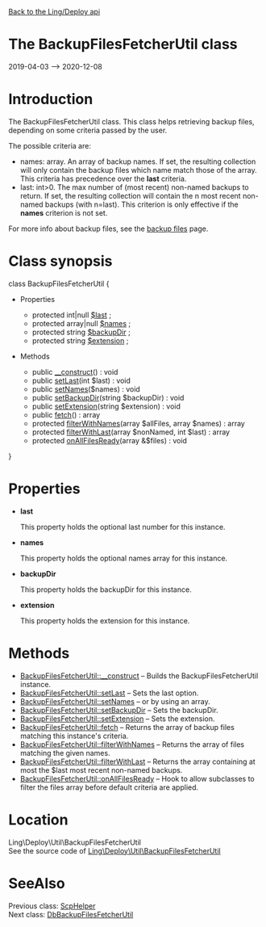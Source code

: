 [Back to the Ling/Deploy api](https://github.com/lingtalfi/Deploy/blob/master/doc/api/Ling/Deploy.md)



The BackupFilesFetcherUtil class
================
2019-04-03 --> 2020-12-08






Introduction
============

The BackupFilesFetcherUtil class.
This class helps retrieving backup files, depending on some criteria passed by the user.

The possible criteria are:

- names: array. An array of backup names. If set, the resulting collection will only contain the backup files which name
             match those of the array. This criteria has precedence over the **last** criteria.
- last: int>0.  The max number of (most recent) non-named backups to return.
             If set, the resulting collection will contain the n most recent non-named backups (with n=last).
             This criterion is only effective if the **names** criterion is not set.



For more info about backup files, see the [backup files](https://github.com/lingtalfi/Deploy/blob/master/README.md#the-deploy-directory-in-the-application) page.



Class synopsis
==============


class <span class="pl-k">BackupFilesFetcherUtil</span>  {

- Properties
    - protected int|null [$last](#property-last) ;
    - protected array|null [$names](#property-names) ;
    - protected string [$backupDir](#property-backupDir) ;
    - protected string [$extension](#property-extension) ;

- Methods
    - public [__construct](https://github.com/lingtalfi/Deploy/blob/master/doc/api/Ling/Deploy/Util/BackupFilesFetcherUtil/__construct.md)() : void
    - public [setLast](https://github.com/lingtalfi/Deploy/blob/master/doc/api/Ling/Deploy/Util/BackupFilesFetcherUtil/setLast.md)(int $last) : void
    - public [setNames](https://github.com/lingtalfi/Deploy/blob/master/doc/api/Ling/Deploy/Util/BackupFilesFetcherUtil/setNames.md)($names) : void
    - public [setBackupDir](https://github.com/lingtalfi/Deploy/blob/master/doc/api/Ling/Deploy/Util/BackupFilesFetcherUtil/setBackupDir.md)(string $backupDir) : void
    - public [setExtension](https://github.com/lingtalfi/Deploy/blob/master/doc/api/Ling/Deploy/Util/BackupFilesFetcherUtil/setExtension.md)(string $extension) : void
    - public [fetch](https://github.com/lingtalfi/Deploy/blob/master/doc/api/Ling/Deploy/Util/BackupFilesFetcherUtil/fetch.md)() : array
    - protected [filterWithNames](https://github.com/lingtalfi/Deploy/blob/master/doc/api/Ling/Deploy/Util/BackupFilesFetcherUtil/filterWithNames.md)(array $allFiles, array $names) : array
    - protected [filterWithLast](https://github.com/lingtalfi/Deploy/blob/master/doc/api/Ling/Deploy/Util/BackupFilesFetcherUtil/filterWithLast.md)(array $nonNamed, int $last) : array
    - protected [onAllFilesReady](https://github.com/lingtalfi/Deploy/blob/master/doc/api/Ling/Deploy/Util/BackupFilesFetcherUtil/onAllFilesReady.md)(array &$files) : void

}




Properties
=============

- <span id="property-last"><b>last</b></span>

    This property holds the optional last number for this instance.
    
    

- <span id="property-names"><b>names</b></span>

    This property holds the optional names array for this instance.
    
    

- <span id="property-backupDir"><b>backupDir</b></span>

    This property holds the backupDir for this instance.
    
    

- <span id="property-extension"><b>extension</b></span>

    This property holds the extension for this instance.
    
    



Methods
==============

- [BackupFilesFetcherUtil::__construct](https://github.com/lingtalfi/Deploy/blob/master/doc/api/Ling/Deploy/Util/BackupFilesFetcherUtil/__construct.md) &ndash; Builds the BackupFilesFetcherUtil instance.
- [BackupFilesFetcherUtil::setLast](https://github.com/lingtalfi/Deploy/blob/master/doc/api/Ling/Deploy/Util/BackupFilesFetcherUtil/setLast.md) &ndash; Sets the last option.
- [BackupFilesFetcherUtil::setNames](https://github.com/lingtalfi/Deploy/blob/master/doc/api/Ling/Deploy/Util/BackupFilesFetcherUtil/setNames.md) &ndash; or by using an array.
- [BackupFilesFetcherUtil::setBackupDir](https://github.com/lingtalfi/Deploy/blob/master/doc/api/Ling/Deploy/Util/BackupFilesFetcherUtil/setBackupDir.md) &ndash; Sets the backupDir.
- [BackupFilesFetcherUtil::setExtension](https://github.com/lingtalfi/Deploy/blob/master/doc/api/Ling/Deploy/Util/BackupFilesFetcherUtil/setExtension.md) &ndash; Sets the extension.
- [BackupFilesFetcherUtil::fetch](https://github.com/lingtalfi/Deploy/blob/master/doc/api/Ling/Deploy/Util/BackupFilesFetcherUtil/fetch.md) &ndash; Returns the array of backup files matching this instance's criteria.
- [BackupFilesFetcherUtil::filterWithNames](https://github.com/lingtalfi/Deploy/blob/master/doc/api/Ling/Deploy/Util/BackupFilesFetcherUtil/filterWithNames.md) &ndash; Returns the array of files matching the given names.
- [BackupFilesFetcherUtil::filterWithLast](https://github.com/lingtalfi/Deploy/blob/master/doc/api/Ling/Deploy/Util/BackupFilesFetcherUtil/filterWithLast.md) &ndash; Returns the array containing at most the $last most recent non-named backups.
- [BackupFilesFetcherUtil::onAllFilesReady](https://github.com/lingtalfi/Deploy/blob/master/doc/api/Ling/Deploy/Util/BackupFilesFetcherUtil/onAllFilesReady.md) &ndash; Hook to allow subclasses to filter the files array before default criteria are applied.





Location
=============
Ling\Deploy\Util\BackupFilesFetcherUtil<br>
See the source code of [Ling\Deploy\Util\BackupFilesFetcherUtil](https://github.com/lingtalfi/Deploy/blob/master/Util/BackupFilesFetcherUtil.php)



SeeAlso
==============
Previous class: [ScpHelper](https://github.com/lingtalfi/Deploy/blob/master/doc/api/Ling/Deploy/Helper/ScpHelper.md)<br>Next class: [DbBackupFilesFetcherUtil](https://github.com/lingtalfi/Deploy/blob/master/doc/api/Ling/Deploy/Util/DbBackupFilesFetcherUtil.md)<br>
